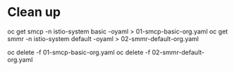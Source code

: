 # Clean up

oc get smcp -n istio-system basic -oyaml > 01-smcp-basic-org.yaml
oc get smmr -n istio-system default -oyaml > 02-smmr-default-org.yaml

oc delete -f 01-smcp-basic-org.yaml
oc delete -f 02-smmr-default-org.yaml
